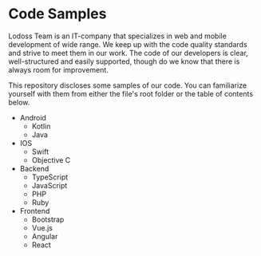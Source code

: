 # Code Samples

Lodoss Team is an IT-company that specializes in web and mobile development of wide range. We keep up with the code quality standards and strive to meet them in our work. The code of our developers is clear, well-structured and easily supported, though do we know that there is always room for improvement.

This repository discloses some samples of our code. You can familiarize yourself with them from either the file's root folder or the table of contents below.

* Android
  * Kotlin
  * Java
* IOS
  * Swift
  * Objective C
* Backend
  * TypeScript
  * JavaScript
  * PHP
  * Ruby
* Frontend
  * Bootstrap
  * Vue.js
  * Angular
  * React